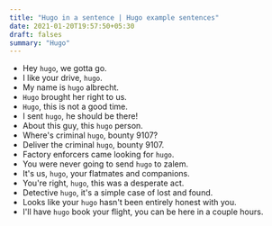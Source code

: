 ```yaml
---
title: "Hugo in a sentence | Hugo example sentences"
date: 2021-01-20T19:57:50+05:30
draft: falses
summary: "Hugo"
---
```

- Hey `hugo`, we gotta go.
- I like your drive, `hugo`.
- My name is `hugo` albrecht.
- `Hugo` brought her right to us.
- `Hugo`, this is not a good time.
- I sent `hugo`, he should be there!
- About this guy, this `hugo` person.
- Where's criminal `hugo`, bounty 9107?
- Deliver the criminal `hugo`, bounty 9107.
- Factory enforcers came looking for `hugo`.
- You were never going to send `hugo` to zalem.
- It's us, `hugo`, your flatmates and companions.
- You're right, `hugo`, this was a desperate act.
- Detective `hugo`, it's a simple case of lost and found.
- Looks like your `hugo` hasn't been entirely honest with you.
- I'll have `hugo` book your flight, you can be here in a couple hours.
                 
